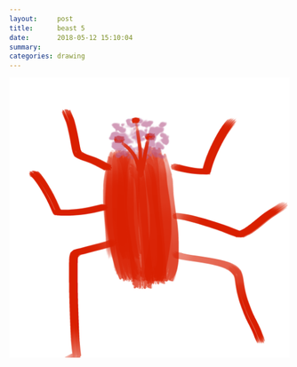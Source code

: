 ```yaml
---
layout:     post
title:      beast 5
date:       2018-05-12 15:10:04
summary:    
categories: drawing
---
```

![beast 5](/images/diary/beast-5.png ".")
